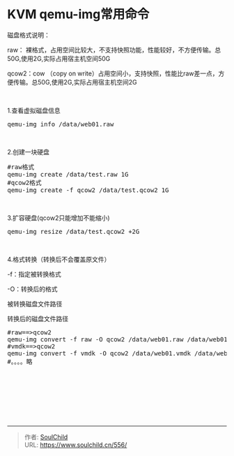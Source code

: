 # KVM qemu-img常用命令

<!--more-->
磁盘格式说明：

raw： 裸格式，占用空间比较大，不支持快照功能，性能较好，不方便传输。总50G,使用2G,实际占用宿主机空间50G

qcow2：cow （copy on write）占用空间小，支持快照，性能比raw差一点，方便传输。总50G,使用2G,实际占用宿主机空间2G

&nbsp;

1.查看虚拟磁盘信息
<pre>qemu-img info /data/web01.raw</pre>
&nbsp;

2.创建一块硬盘
<pre>#raw格式
qemu-img create /data/test.raw 1G
#qcow2格式
qemu-img create -f qcow2 /data/test.qcow2 1G</pre>
&nbsp;

3.扩容硬盘(qcow2只能增加不能缩小)
<pre>qemu-img resize /data/test.qcow2 +2G</pre>
&nbsp;

4.格式转换（转换后不会覆盖原文件）

-f：指定被转换格式

-O：转换后的格式

被转换磁盘文件路径

转换后的磁盘文件路径
<pre>#raw==&gt;qcow2
qemu-img convert -f raw -O qcow2 /data/web01.raw /data/web01.qcow2
#vmdk==&gt;qcow2
qemu-img convert -f vmdk -O qcow2 /data/web01.vmdk /data/web01.qcow2
#。。。。略</pre>
&nbsp;

&nbsp;

&nbsp;

&nbsp;


---

> 作者: [SoulChild](https://www.soulchild.cn)  
> URL: https://www.soulchild.cn/556/  

